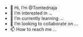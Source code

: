 - 👋 Hi, I’m @Tomtednaja
- 👀 I’m interested in ...
- 🌱 I’m currently learning ...
- 💞️ I’m looking to collaborate on ...
- 📫 How to reach me ...

<!---
Tomtednaja/Tomtednaja is a ✨ special ✨ repository because its `README.md` (this file) appears on your GitHub profile.
You can click the Preview link to take a look at your changes.
--->
